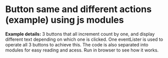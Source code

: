 # Button same and different actions (example) using js modules
**Example details:** 3 buttons that all increment count by one, and display different text depending on which one is clicked. One eventLister is used to operate all 3 buttons to achieve this. The code is also separated into modules for easy reading and acess. Run in browser to see how it works.
